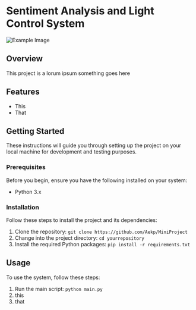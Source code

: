 # Sentiment Analysis and Light Control System

![Example Image](/Users/astridpedersen/Desktop/Embodied_Project/images/DALLE.png)

## Overview

This project is a lorum ipsum something goes here

## Features

- This
- That


## Getting Started

These instructions will guide you through setting up the project on your local machine for development and testing purposes.

### Prerequisites

Before you begin, ensure you have the following installed on your system:

- Python  3.x

### Installation

Follow these steps to install the project and its dependencies:

1. Clone the repository: `git clone https://github.com/Aekp/MiniProject`
2. Change into the project directory: `cd yourrepository`
3. Install the required Python packages: `pip install -r requirements.txt`

## Usage

To use the system, follow these steps:

1. Run the main script: `python main.py`
2. this
3. that
